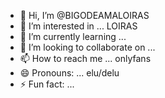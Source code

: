 - 👋 Hi, I’m @BIGODEAMALOIRAS
- 👀 I’m interested in ... LOIRAS
- 🌱 I’m currently learning ... 
- 💞️ I’m looking to collaborate on ... 
- 📫 How to reach me ... onlyfans
- 😄 Pronouns: ... elu/delu
- ⚡ Fun fact: ... 

<!---
BIGODEAMALOIRAS/BIGODEAMALOIRAS is a ✨ special ✨ repository because its `README.md` (this file) appears on your GitHub profile.
You can click the Preview link to take a look at your changes.
--->
